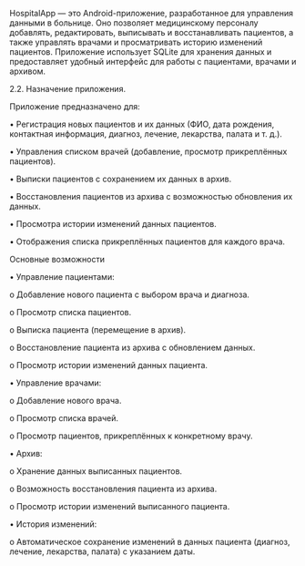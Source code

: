 HospitalApp — это Android-приложение, разработанное для управления данными в больнице. Оно позволяет медицинскому персоналу добавлять, редактировать, выписывать и восстанавливать пациентов, а также управлять врачами и просматривать историю изменений пациентов. Приложение использует SQLite для хранения данных и предоставляет удобный интерфейс для работы с пациентами, врачами и архивом.

2.2. Назначение приложения.

Приложение предназначено для:

•	Регистрация новых пациентов и их данных (ФИО, дата рождения, контактная информация, диагноз, лечение, лекарства, палата и т. д.).

•	Управления списком врачей (добавление, просмотр прикреплённых пациентов).

•	Выписки пациентов с сохранением их данных в архив.

•	Восстановления пациентов из архива с возможностью обновления их данных.

•	Просмотра истории изменений данных пациентов.

•	Отображения списка прикреплённых пациентов для каждого врача.

 Основные возможности
 
•	Управление пациентами: 

o	Добавление нового пациента с выбором врача и диагноза.

o	Просмотр списка пациентов.

o	Выписка пациента (перемещение в архив).

o	Восстановление пациента из архива с обновлением данных.

o	Просмотр истории изменений данных пациента.

•	Управление врачами: 

o	Добавление нового врача.

o	Просмотр списка врачей.

o	Просмотр пациентов, прикреплённых к конкретному врачу.

•	Архив: 

o	Хранение данных выписанных пациентов.

o	Возможность восстановления пациента из архива.

o	Просмотр истории изменений выписанного пациента.

•	История изменений: 

o	Автоматическое сохранение изменений в данных пациента (диагноз, лечение, лекарства, палата) с указанием даты.
